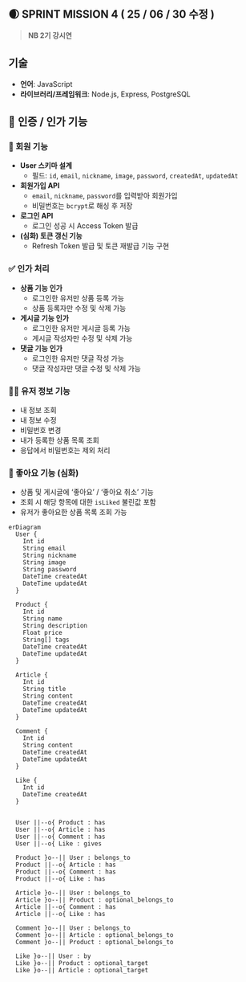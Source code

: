 ## 🌒 SPRINT MISSION 4 ( 25 / 06 / 30 수정 )
>**NB 2기 강시연**  

## 기술  
- **언어**: JavaScript  
- **라이브러리/프레임워크**: Node.js, Express, PostgreSQL

## 👥 인증 / 인가 기능

### 🔐 회원 기능
- **User 스키마 설계**  
  - 필드: `id`, `email`, `nickname`, `image`, `password`, `createdAt`, `updatedAt`
- **회원가입 API**  
  - `email`, `nickname`, `password`를 입력받아 회원가입  
  - 비밀번호는 `bcrypt`로 해싱 후 저장
- **로그인 API**  
  - 로그인 성공 시 Access Token 발급
- **(심화) 토큰 갱신 기능**  
  - Refresh Token 발급 및 토큰 재발급 기능 구현

### ✅ 인가 처리
- **상품 기능 인가**  
  - 로그인한 유저만 상품 등록 가능  
  - 상품 등록자만 수정 및 삭제 가능
- **게시글 기능 인가**  
  - 로그인한 유저만 게시글 등록 가능  
  - 게시글 작성자만 수정 및 삭제 가능
- **댓글 기능 인가**  
  - 로그인한 유저만 댓글 작성 가능  
  - 댓글 작성자만 댓글 수정 및 삭제 가능

### 🧑‍💼 유저 정보 기능
- 내 정보 조회  
- 내 정보 수정  
- 비밀번호 변경  
- 내가 등록한 상품 목록 조회  
- 응답에서 비밀번호는 제외 처리

### 💖 좋아요 기능 (심화)
- 상품 및 게시글에 ‘좋아요’ / ‘좋아요 취소’ 기능  
- 조회 시 해당 항목에 대한 `isLiked` 불린값 포함  
- 유저가 좋아요한 상품 목록 조회 가능

```mermaid
erDiagram
  User {
    Int id
    String email
    String nickname
    String image
    String password
    DateTime createdAt
    DateTime updatedAt
  }

  Product {
    Int id
    String name
    String description
    Float price
    String[] tags
    DateTime createdAt
    DateTime updatedAt
  }

  Article {
    Int id
    String title
    String content
    DateTime createdAt
    DateTime updatedAt
  }

  Comment {
    Int id
    String content
    DateTime createdAt
    DateTime updatedAt
  }

  Like {
    Int id
    DateTime createdAt
  }

  
  User ||--o{ Product : has
  User ||--o{ Article : has
  User ||--o{ Comment : has
  User ||--o{ Like : gives

  Product }o--|| User : belongs_to
  Product ||--o{ Article : has
  Product ||--o{ Comment : has
  Product ||--o{ Like : has

  Article }o--|| User : belongs_to
  Article }o--|| Product : optional_belongs_to
  Article ||--o{ Comment : has
  Article ||--o{ Like : has

  Comment }o--|| User : belongs_to
  Comment }o--|| Article : optional_belongs_to
  Comment }o--|| Product : optional_belongs_to

  Like }o--|| User : by
  Like }o--|| Product : optional_target
  Like }o--|| Article : optional_target
